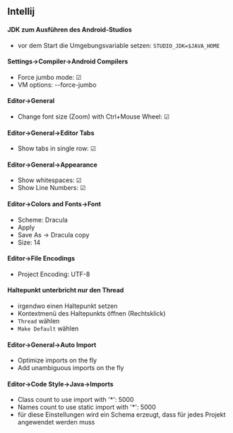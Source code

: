 ## Intellij

#### JDK zum Ausführen des Android-Studios
- vor dem Start die Umgebungsvariable setzen: `STUDIO_JDK=$JAVA_HOME`

#### Settings->Compiler->Android Compilers
- Force jumbo mode: &#x2611;
- VM options: --force-jumbo

#### Editor->General
- Change font size (Zoom) with Ctrl+Mouse Wheel: &#x2611;

#### Editor->General->Editor Tabs
- Show tabs in single row: &#x2611;

#### Editor->General->Appearance
- Show whitespaces: &#x2611;
- Show Line Numbers: &#x2611;

#### Editor->Colors and Fonts->Font
- Scheme: Dracula
- Apply
- Save As -> Dracula copy
- Size: 14

#### Editor->File Encodings
- Project Encoding: UTF-8

#### Haltepunkt unterbricht nur den Thread
- irgendwo einen Haltepunkt setzen
- Kontextmenü des Haltepunkts öffnen (Rechtsklick)
- `Thread` wählen
- `Make Default` wählen

#### Editor->General->Auto Import
- Optimize imports on the fly
- Add unambiguous imports on the fly

#### Editor->Code Style->Java->Imports
- Class count to use import with '*': 5000
- Names count to use static import with '*': 5000
- für diese Einstellungen wird ein Schema erzeugt, dass für jedes Projekt angewendet werden muss
